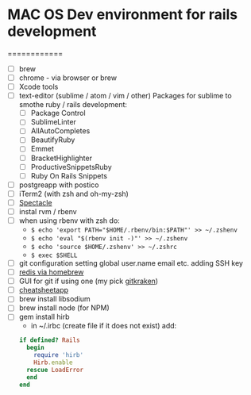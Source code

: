 # MAC OS Dev environment for rails development
============

- [ ] brew
- [ ] chrome - via browser or brew
- [ ] Xcode tools
- [ ] text-editor (sublime / atom / vim / other)
  Packages for sublime to smothe ruby / rails development:
    - [ ] Package Control
    - [ ] SublimeLinter
    - [ ] AllAutoCompletes
    - [ ] BeautifyRuby
    - [ ] Emmet
    - [ ] BracketHighlighter
    - [ ] ProductiveSnippetsRuby
    - [ ] Ruby On Rails Snippets
- [ ] postgreapp with postico
- [ ] iTerm2 (with zsh and oh-my-zsh)
- [ ] [Spectacle](https://www.spectacleapp.com/)
- [ ] instal rvm / rbenv
- [ ] when using rbenv with zsh do:
    - `$ echo 'export PATH="$HOME/.rbenv/bin:$PATH"' >> ~/.zshenv`
    - `$ echo 'eval "$(rbenv init -)"' >> ~/.zshenv`
    - `$ echo 'source $HOME/.zshenv' >> ~/.zshrc`
    - `$ exec $SHELL`
- [ ] git configuration setting global user.name email etc. adding SSH key
- [ ] [redis via homebrew](https://medium.com/@petehouston/install-and-config-redis-on-mac-os-x-via-homebrew-eb8df9a4f298)
- [ ] GUI for git if using one (my pick [gitkraken](https://www.gitkraken.com/))
- [ ] [cheatsheetapp](https://www.cheatsheetapp.com/CheatSheet/)
- [ ] brew install libsodium
- [ ] brew install node (for NPM)
- [ ] gem install hirb
    - in ~/.irbc (create file if it does not exist) add:
	```ruby
	if defined? Rails
  	  begin
        require 'hirb'
  	    Hirb.enable
  	  rescue LoadError
  	  end
	end
	```
